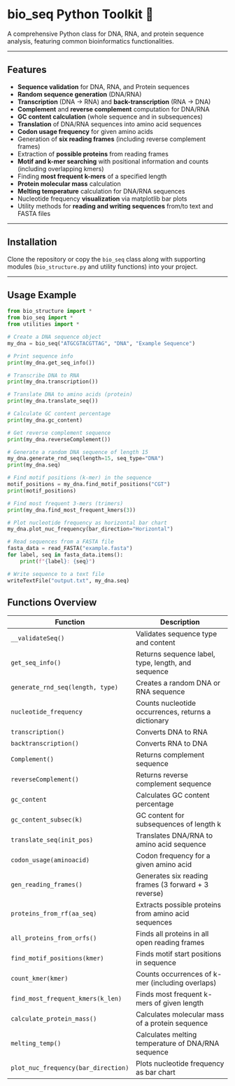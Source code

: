 # bio_seq Python Toolkit 🧬

A comprehensive Python class for DNA, RNA, and protein sequence analysis, featuring common bioinformatics functionalities.

---

## Features

- **Sequence validation** for DNA, RNA, and Protein sequences  
- **Random sequence generation** (DNA/RNA)  
- **Transcription** (DNA → RNA) and **back-transcription** (RNA → DNA)  
- **Complement** and **reverse complement** computation for DNA/RNA  
- **GC content calculation** (whole sequence and in subsequences)  
- **Translation** of DNA/RNA sequences into amino acid sequences  
- **Codon usage frequency** for given amino acids  
- Generation of **six reading frames** (including reverse complement frames)  
- Extraction of **possible proteins** from reading frames  
- **Motif and k-mer searching** with positional information and counts (including overlapping kmers)  
- Finding **most frequent k-mers** of a specified length  
- **Protein molecular mass** calculation  
- **Melting temperature** calculation for DNA/RNA sequences  
- Nucleotide frequency **visualization** via matplotlib bar plots  
- Utility methods for **reading and writing sequences** from/to text and FASTA files

---

## Installation

Clone the repository or copy the `bio_seq` class along with supporting modules (`bio_structure.py` and utility functions) into your project.

---

## Usage Example

```python
from bio_structure import *
from bio_seq import *
from utilities import *

# Create a DNA sequence object
my_dna = bio_seq("ATGCGTACGTTAG", "DNA", "Example Sequence")

# Print sequence info
print(my_dna.get_seq_info())

# Transcribe DNA to RNA
print(my_dna.transcription())

# Translate DNA to amino acids (protein)
print(my_dna.translate_seq())

# Calculate GC content percentage
print(my_dna.gc_content)

# Get reverse complement sequence
print(my_dna.reverseComplement())

# Generate a random DNA sequence of length 15
my_dna.generate_rnd_seq(length=15, seq_type="DNA")
print(my_dna.seq)

# Find motif positions (k-mer) in the sequence
motif_positions = my_dna.find_motif_positions("CGT")
print(motif_positions)

# Find most frequent 3-mers (trimers)
print(my_dna.find_most_frequent_kmers(3))

# Plot nucleotide frequency as horizontal bar chart
my_dna.plot_nuc_frequency(bar_direction="Horizontal")

# Read sequences from a FASTA file
fasta_data = read_FASTA("example.fasta")
for label, seq in fasta_data.items():
    print(f"{label}: {seq}")

# Write sequence to a text file
writeTextFile("output.txt", my_dna.seq)
```
## Functions Overview

| Function                          | Description                                             |
|----------------------------------|---------------------------------------------------------|
| `__validateSeq()`                 | Validates sequence type and content                      |
| `get_seq_info()`                  | Returns sequence label, type, length, and sequence       |
| `generate_rnd_seq(length, type)` | Creates a random DNA or RNA sequence                      |
| `nucleotide_frequency`            | Counts nucleotide occurrences, returns a dictionary      |
| `transcription()`                 | Converts DNA to RNA                                       |
| `backtranscription()`             | Converts RNA to DNA                                       |
| `Complement()`                   | Returns complement sequence                               |
| `reverseComplement()`             | Returns reverse complement sequence                       |
| `gc_content`                     | Calculates GC content percentage                          |
| `gc_content_subsec(k)`            | GC content for subsequences of length k                   |
| `translate_seq(init_pos)`         | Translates DNA/RNA to amino acid sequence                 |
| `codon_usage(aminoacid)`          | Codon frequency for a given amino acid                    |
| `gen_reading_frames()`            | Generates six reading frames (3 forward + 3 reverse)      |
| `proteins_from_rf(aa_seq)`        | Extracts possible proteins from amino acid sequences      |
| `all_proteins_from_orfs()`        | Finds all proteins in all open reading frames             |
| `find_motif_positions(kmer)`      | Finds motif start positions in sequence                    |
| `count_kmer(kmer)`                | Counts occurrences of k-mer (including overlaps)          |
| `find_most_frequent_kmers(k_len)`| Finds most frequent k-mers of given length                |
| `calculate_protein_mass()`        | Calculates molecular mass of a protein sequence            |
| `melting_temp()`                  | Calculates melting temperature of DNA/RNA sequence         |
| `plot_nuc_frequency(bar_direction)` | Plots nucleotide frequency as bar chart                 |
